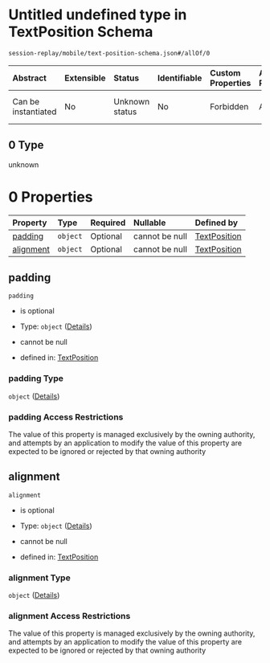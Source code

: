 # Untitled undefined type in TextPosition Schema

```txt
session-replay/mobile/text-position-schema.json#/allOf/0
```



| Abstract            | Extensible | Status         | Identifiable | Custom Properties | Additional Properties | Access Restrictions | Defined In                                                                                                   |
| :------------------ | :--------- | :------------- | :----------- | :---------------- | :-------------------- | :------------------ | :----------------------------------------------------------------------------------------------------------- |
| Can be instantiated | No         | Unknown status | No           | Forbidden         | Allowed               | none                | [text-position-schema.json\*](../out/session-replay/mobile/text-position-schema.json "open original schema") |

## 0 Type

unknown

# 0 Properties

| Property                | Type     | Required | Nullable       | Defined by                                                                                                                                           |
| :---------------------- | :------- | :------- | :------------- | :--------------------------------------------------------------------------------------------------------------------------------------------------- |
| [padding](#padding)     | `object` | Optional | cannot be null | [TextPosition](text-position-schema-allof-0-properties-padding.md "session-replay/mobile/text-position-schema.json#/allOf/0/properties/padding")     |
| [alignment](#alignment) | `object` | Optional | cannot be null | [TextPosition](text-position-schema-allof-0-properties-alignment.md "session-replay/mobile/text-position-schema.json#/allOf/0/properties/alignment") |

## padding



`padding`

* is optional

* Type: `object` ([Details](text-position-schema-allof-0-properties-padding.md))

* cannot be null

* defined in: [TextPosition](text-position-schema-allof-0-properties-padding.md "session-replay/mobile/text-position-schema.json#/allOf/0/properties/padding")

### padding Type

`object` ([Details](text-position-schema-allof-0-properties-padding.md))

### padding Access Restrictions

The value of this property is managed exclusively by the owning authority, and attempts by an application to modify the value of this property are expected to be ignored or rejected by that owning authority

## alignment



`alignment`

* is optional

* Type: `object` ([Details](text-position-schema-allof-0-properties-alignment.md))

* cannot be null

* defined in: [TextPosition](text-position-schema-allof-0-properties-alignment.md "session-replay/mobile/text-position-schema.json#/allOf/0/properties/alignment")

### alignment Type

`object` ([Details](text-position-schema-allof-0-properties-alignment.md))

### alignment Access Restrictions

The value of this property is managed exclusively by the owning authority, and attempts by an application to modify the value of this property are expected to be ignored or rejected by that owning authority
